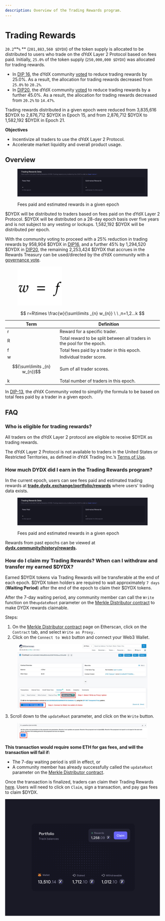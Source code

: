 ```yaml
---
description: Overview of the Trading Rewards program.
---
```


# Trading Rewards

`20.2`**`%` ** (`201,883,560 $DYDX`) of the token supply is allocated to be distributed to users who trade on the dYdX Layer 2 Protocol based on fees paid. Initially, `25.0%` of the token supply (`250,000,000 $DYDX`) was allocated for trading rewards.&#x20;

* In [DIP 16](https://github.com/dydxfoundation/dip/blob/master/content/dips/DIP-16.md), the dYdX community [voted](https://dydx.community/dashboard/proposal/8) to reduce trading rewards by 25.0%. As a result, the allocation for trading rewards decreased from `25.0%` to `20.2%`.&#x20;
* In [DIP20](https://dydx.community/dashboard/proposal/11), the dYdX community [voted](https://dydx.community/dashboard/proposal/11) to reduce trading rewards by a further 45.0%. As a result, the allocation for trading rewards decreased from `20.2%` to `14.47%`.&#x20;

Trading rewards distributed in a given epoch were reduced from 3,835,616 $DYDX to 2,876,712 $DYDX in Epoch 15, and from 2,876,712 $DYDX to 1,582,192 $DYDX in Epoch 21.

**Objectives**

* Incentivize all traders to use the dYdX Layer 2 Protocol.
* Accelerate market liquidity and overall product usage.

## **Overview**

<figure><img src="../.gitbook/assets/1-fees-paid-estimated-rewards.png" alt=""><figcaption><p>Fees paid and estimated rewards in a given epoch</p></figcaption></figure>

$DYDX will be distributed to traders based on fees paid on the dYdX Layer 2 Protocol. $DYDX will be distributed on a 28-day epoch basis over five years and is not subject to any vesting or lockups. 1,582,192 $DYDX will be distributed per epoch.

With the community voting to proceed with a 25% reduction in trading rewards by 958,904 $DYDX in [DIP16](https://dydx.community/dashboard/proposal/8), and a further 45% by 1,294,520 $DYDX in [DIP20](https://dydx.community/dashboard/proposal/11), the remaining 2,253,424 $DYDX that accrues in the Rewards Treasury can be used/directed by the dYdX community with a [governance vote](https://docs.dydx.community/dydx-governance/voting-and-governance/governance-parameters).

<figure><img src="../.gitbook/assets/1-trading-rewards-formula-new.png" alt=""><figcaption></figcaption></figure>

$$
r=R\times \frac{w}{\sum\limits _{n} w_{n}} \ \ ,n=1,2...k
$$

| Term                         | Definition                                                              |
| ---------------------------- | ----------------------------------------------------------------------- |
| r                            | Reward for a specific trader.                                           |
| R                            | Total reward to be split between all traders in the pool for the epoch. |
| f                            | Total fees paid by a trader in this epoch.                              |
| w                            | Individual trader score.                                                |
| $${\sum\limits _{n} w_{n}}$$ | Sum of all trader scores.                                               |
| k                            | Total number of traders in this epoch.                                  |

In [DIP-13](https://github.com/dydxfoundation/dip/blob/master/content/dips/DIP-13.md), the dYdX Community voted to simplify the formula to be based on total fees paid by a trader in a given epoch.

## FAQ

### Who is eligible for trading rewards?

All traders on the dYdX Layer 2 protocol are eligible to receive $DYDX as trading rewards.

The dYdX Layer 2 Protocol is not available to traders in the United States or Restricted Territories, as defined in dYdX Trading Inc.’s [Terms of Use](https://dydx.exchange/terms).

### How much DYDX did I earn in the Trading Rewards program?

In the current epoch, users can see fees paid and estimated trading rewards at [**trade.dydx.exchange/portfolio/rewards**](https://trade.dydx.exchange/portfolio/rewards) where users' trading data exists.

<figure><img src="../.gitbook/assets/1-fees-paid-estimated-rewards.png" alt=""><figcaption><p>Fees paid and estimated rewards in a given epoch</p></figcaption></figure>

Rewards from past epochs can be viewed at [**dydx.community/history/rewards**](https://dydx.community/history/rewards)**.**

### How do I claim my Trading Rewards? When can I withdraw and transfer my earned $DYDX?

Earned $DYDX tokens via Trading Rewards will be transferable at the end of each epoch. $DYDX token holders are required to wait approximately `7 days` (**Waiting Period**) after the end of the epoch to claim their $DYDX tokens.&#x20;

After the 7-day waiting period, any community member can call the `Write` function on the`updateRoot` parameter on the [Merkle Distributor contract](https://etherscan.io/address/0x01d3348601968ab85b4bb028979006eac235a588#writeProxyContract) to make DYDX rewards claimable.&#x20;

Steps:

1. On the [Merkle Distributor contract](https://etherscan.io/address/0x01d3348601968ab85b4bb028979006eac235a588#writeProxyContract) page on Etherscan, click on the `Contract` tab, and select `Write as Proxy.`
2. Click on the `Connect to Web3` button and connect your Web3 Wallet.

<figure><img src="../.gitbook/assets/merkle-distributor-contract.jpeg" alt=""><figcaption></figcaption></figure>

3\. Scroll down to the `updateRoot` parameter, and click on the `Write` button.

<figure><img src="../.gitbook/assets/updateRoot-claiming.jpeg" alt=""><figcaption></figcaption></figure>

**This transaction would require some ETH for gas fees, and will the transaction will fail if:**

* The 7-day waiting period is still in effect, or
* A community member has already successfully called the `updateRoot` parameter on the [Merkle Distributor contract](https://etherscan.io/address/0x01d3348601968ab85b4bb028979006eac235a588#writeProxyContract).

Once the transaction is finalized, traders can claim their Trading Rewards [here](https://dydx.community/dashboard). Users will need to click on `Claim`, sign a transaction, and pay gas fees to claim $DYDX.

![Portfolio overview of rewards](../.gitbook/assets/1-portfolio-overview-rewards.png)
